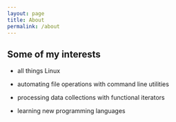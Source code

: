 ```yaml
---
layout: page
title: About
permalink: /about
---
```


## Some of my interests

- all things Linux

- automating file operations with command line utilities

- processing data collections with functional iterators

- learning new programming languages
